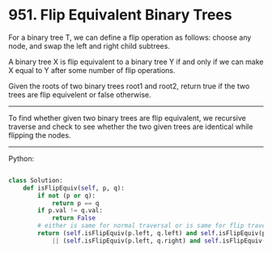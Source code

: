 # 951. Flip Equivalent Binary Trees

For a binary tree T, we can define a flip operation as follows: choose any
node, and swap the left and right child subtrees.

A binary tree X is flip equivalent to a binary tree Y if and only if we can
make X equal to Y after some number of flip operations.

Given the roots of two binary trees root1 and root2, return true if the two
trees are flip equivelent or false otherwise.

---

To find whether given two binary trees are flip equivalent, we recursive
traverse and check to see whether the two given trees are identical while
flipping the nodes.

---

Python:

```python

class Solution:
    def isFlipEquiv(self, p, q):
        if not (p or q):
            return p == q
        if p.val != q.val:
            return False
        # either is same for normal traversal or is same for flip traversal
        return (self.isFlipEquiv(p.left, q.left) and self.isFlipEquiv(p.right, q.right) \
            || (self.isFlipEquiv(p.left, q.right) and self.isFlipEquiv(p.right, q.left)
```

